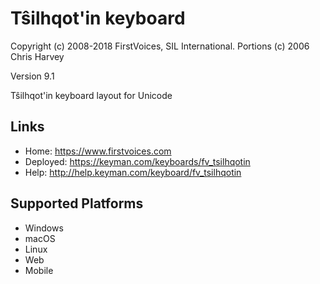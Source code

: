 Tŝilhqot'in keyboard
======================

Copyright (c) 2008-2018 FirstVoices, SIL International. Portions (c) 2006 Chris Harvey

Version 9.1

Tŝilhqot'in keyboard layout for Unicode

Links
-----

 * Home:     <https://www.firstvoices.com>
 * Deployed: <https://keyman.com/keyboards/fv_tsilhqotin>
 * Help:     <http://help.keyman.com/keyboard/fv_tsilhqotin>
 
Supported Platforms
-------------------

 * Windows
 * macOS
 * Linux
 * Web
 * Mobile
